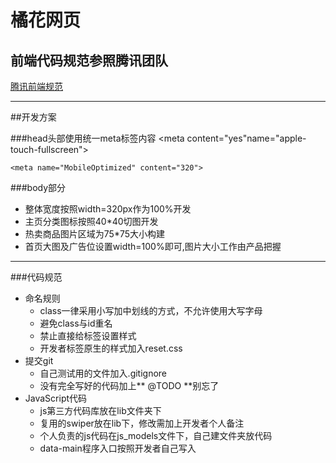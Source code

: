 # 橘花网页
## 前端代码规范参照腾讯团队
[腾讯前端规范](http://alloyteam.github.io/CodeGuide/)

  ---
##开发方案  
  
###head头部使用统一meta标签内容
    <meta charset="utf-8">
    <meta content="yes" name="apple-mobile-web-app-capable"><meta content="yes"name="apple-touch-fullscreen">
    <meta content="telephone=no" name="format-detection">
    <meta content="black" name="apple-mobile-web-app-status-bar-style">
    <meta name="viewport" content="width=device-width, user-scalable=no, initial-scale=1.0, maximum-scale=1.0, minimum-scale=1.0,minimal-ui">
<!--minimal-ui属性为ios8-专用，主要为了在safri中隐藏上面的地址栏和下面的导航栏-->
    <meta name="MobileOptimized" content="320">
    
###body部分    
- 整体宽度按照width=320px作为100%开发   
- 主页分类图标按照40*40切图开发 
- 热卖商品图片区域为75*75大小构建  
- 首页大图及广告位设置width=100%即可,图片大小工作由产品把握 

---

###代码规范  
- 命名规则      
    * class一律采用小写加中划线的方式，不允许使用大写字母
    * 避免class与id重名    
    * 禁止直接给标签设置样式 
    * 开发者标签原生的样式加入reset.css   
- 提交git  
    * 自己测试用的文件加入.gitignore  
    * 没有完全写好的代码加上** @TODO **别忘了
- JavaScript代码   
    * js第三方代码库放在lib文件夹下
    * 复用的swiper放在lib下，修改需加上开发者个人备注
    * 个人负责的js代码在js_models文件下，自己建文件夹放代码
    * data-main程序入口按照开发者自己写入